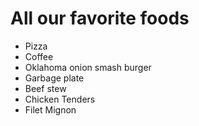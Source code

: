 # All our favorite foods

- Pizza
- Coffee
- Oklahoma onion smash burger
- Garbage plate
- Beef stew
- Chicken Tenders
- Filet Mignon